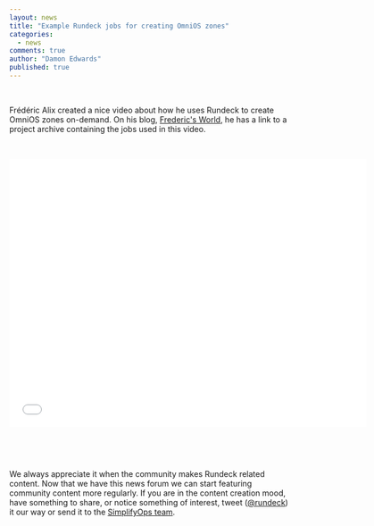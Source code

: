```yaml
---
layout: news
title: "Example Rundeck jobs for creating OmniOS zones"
categories: 
  - news
comments: true
author: "Damon Edwards"
published: true
---
```

<p>&nbsp;</p>
<p>Frédéric Alix created a nice video about how he uses Rundeck to create OmniOS zones on-demand. On his blog, <a href="http://blog.fredalix.com/2014/01/rundeck-create-omnios-zones.html">Frederic's World</a>, he has a link to a project archive containing the jobs used in this video.</p>
<p>&nbsp;</p>
<iframe width="640" height="480" src="//www.youtube.com/embed/F6SZe0gtSfw" frameborder="0"> </iframe>
<p>&nbsp;</p>
<p>&nbsp;</p>

<p>We always appreciate it when the community makes Rundeck related content. Now that we have this news forum we can start featuring community content more regularly. If you are in the content creation mood, have something to share, or notice something of interest, tweet (<a href="https://twitter.com/Rundeck">@rundeck</a>) it our way or send it to the <a href="http://simplifyops.com/#contact">SimplifyOps team</a>. </p>
<p>&nbsp;</p>
<p>&nbsp;</p>